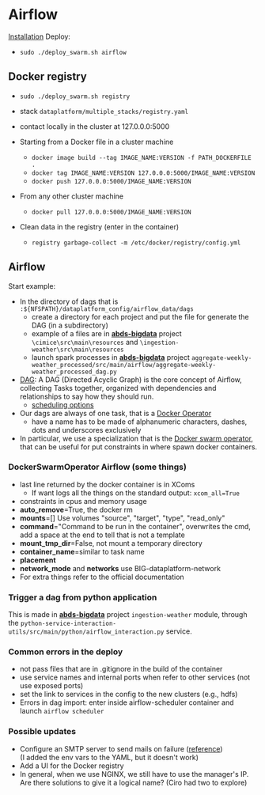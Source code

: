 # Airflow
[Installation](https://airflow.apache.org/docs/apache-airflow/stable/howto/docker-compose/index.html)
Deploy:
- `sudo ./deploy_swarm.sh airflow`

## Docker registry
- `sudo ./deploy_swarm.sh registry`
- stack `dataplatform/multiple_stacks/registry.yaml`
- contact locally in the cluster at 127.0.0.0:5000
- Starting from a Docker file in a cluster machine
  - `docker image build --tag IMAGE_NAME:VERSION -f PATH_DOCKERFILE .`
  - `docker tag IMAGE_NAME:VERSION 127.0.0.0:5000/IMAGE_NAME:VERSION`
  - `docker push 127.0.0.0:5000/IMAGE_NAME:VERSION`
- From any other cluster machine
  - `docker pull 127.0.0.0:5000/IMAGE_NAME:VERSION`

- Clean data in the registry (enter in the container)
  - `registry garbage-collect -m /etc/docker/registry/config.yml`

## Airflow
Start example:
- In the directory of dags that is `:${NFSPATH}/dataplatform_config/airflow_data/dags`
  - create a directory for each project and put the file for generate the DAG (in a subdirectory)
  - example of a files are in [__abds-bigdata__](https://bitbucket.org/egallinucci/abds-bigdata/src/master/) project `\cimice\src\main\resources` and `\ingestion-weather\src\main\resources`
  - launch spark processes in [__abds-bigdata__](https://bitbucket.org/egallinucci/abds-bigdata/src/master/) project `aggregate-weekly-weather_processed/src/main/airflow/aggregate-weekly-weather_processed_dag.py`
- [DAG](https://airflow.apache.org/docs/apache-airflow/stable/core-concepts/dags.html): A DAG (Directed Acyclic Graph) is the core concept of Airflow, collecting Tasks together, organized with dependencies and relationships to say how they should run.
  - [scheduling options](https://airflow.apache.org/docs/apache-airflow/1.10.1/scheduler.html)
- Our dags are always of one task, that is a [Docker Operator](https://airflow.apache.org/docs/apache-airflow-providers-docker/1.0.2/_api/airflow/providers/docker/operators/docker/index.html)
  - have a name has to be made of alphanumeric characters, dashes, dots and underscores exclusively
- In particular, we use a specialization that is the [Docker swarm operator](https://airflow.apache.org/docs/apache-airflow-providers-docker/stable/_api/airflow/providers/docker/operators/docker_swarm/index.html#airflow.providers.docker.operators.docker_swarm.DockerSwarmOperator),
  that can be useful for put constraints in where spawn docker containers.
### DockerSwarmOperator Airflow (some things)
- last line returned by the docker container is in XComs
  - If want logs all the things on the standard output: `xcom_all=True`
- constraints in cpus and memory usage
- **auto_remove**=True, the docker rm
- **mounts**=[] Use volumes "source", "target", "type", "read_only"
- **command**="Command to be run in the container", overwrites the cmd, add a space at the end to tell that is not a template
- **mount_tmp_dir**=False, not mount a temporary directory
- **container_name**=similar to task name 
- **placement**
- **network_mode** and **networks** use BIG-dataplatform-network
- For extra things refer to the official documentation

### Trigger a dag from python application
This is made in [__abds-bigdata__](https://bitbucket.org/egallinucci/abds-bigdata/src/master/) project `ingestion-weather` module, 
through the `python-service-interaction-utils/src/main/python/airflow_interaction.py` service.

### Common errors in the deploy
- not pass files that are in .gitignore in the build of the container
- use service names and internal ports when refer to other services (not use exposed ports)
- set the link to services in the config to the new clusters (e.g., hdfs) 
- Errors in dag import: enter inside airflow-scheduler container and launch `airflow scheduler`

### Possible updates
- Configure an SMTP server to send mails on failure ([reference](https://stackoverflow.com/questions/58736009/email-on-failure-retry-with-airflow-in-docker-container))  
  (I added the env vars to the YAML, but it doesn't work)
- Add a UI for the Docker registry
- In general, when we use NGINX, we still have to use the manager's IP. Are there solutions to give it a logical name? (Ciro had two to explore)

